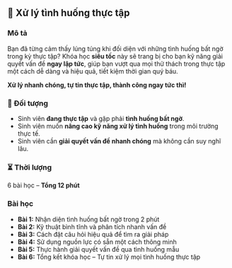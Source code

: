 ## 📌 Xử lý tình huống thực tập  

### Mô tả  
Bạn đã từng cảm thấy lúng túng khi đối diện với những tình huống bất ngờ trong kỳ thực tập? Khóa học **siêu tốc** này sẽ trang bị cho bạn kỹ năng giải quyết vấn đề **ngay lập tức**, giúp bạn vượt qua mọi thử thách trong thực tập một cách dễ dàng và hiệu quả, tiết kiệm thời gian quý báu.  

**Xử lý nhanh chóng, tự tin thực tập, thành công ngay tức thì!**  

### 🎯 Đối tượng  
- Sinh viên **đang thực tập** và gặp phải **tình huống bất ngờ**.  
- Sinh viên muốn **nâng cao kỹ năng xử lý tình huống** trong môi trường thực tế.  
- Sinh viên cần **giải quyết vấn đề nhanh chóng** mà không cần suy nghĩ lâu.  

### ⏳ Thời lượng  
6 bài học – **Tổng 12 phút**  

### Bài học  
- **Bài 1:** Nhận diện tình huống bất ngờ trong 2 phút  
- **Bài 2:** Kỹ thuật bình tĩnh và phân tích nhanh vấn đề  
- **Bài 3:** Cách đặt câu hỏi hiệu quả để tìm ra giải pháp  
- **Bài 4:** Sử dụng nguồn lực có sẵn một cách thông minh  
- **Bài 5:** Thực hành giải quyết vấn đề qua tình huống mẫu  
- **Bài 6:** Tổng kết khóa học – Tự tin xử lý mọi tình huống thực tập